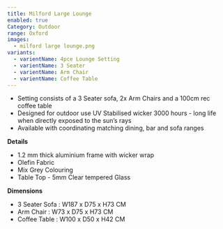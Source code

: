 ```yaml
---
title: Milford Large Lounge
enabled: true
Category: Outdoor
range: Oxford
images:
  - milford large lounge.png
variants:
  - varientName: 4pce Lounge Setting
  - varientName: 3 Seater
  - varientName: Arm Chair
  - varientName: Coffee Table
---
```

* Setting consists of a 3 Seater sofa, 2x Arm Chairs and a 100cm rec coffee table
* Designed for outdoor use UV Stabilised wicker 3000 hours  - long life when directly exposed to the sun’s rays
* Available with coordinating matching dining, bar and sofa ranges

**Details**
* 1.2 mm thick aluminium frame with wicker wrap
* Olefin Fabric
* Mix Grey Colouring
* Table Top - 5mm Clear tempered Glass


**Dimensions**
* 3 Seater Sofa : W187 x D75 x H73 CM
* Arm Chair : W73 x D75 x H73 CM
* Coffee Table : W100 x D50 x H42 CM